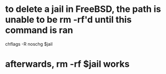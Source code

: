 # to delete a jail in FreeBSD, the path is unable to be rm -rf'd until this command is ran
chflags -R noschg $jail

# afterwards, rm -rf $jail works 
